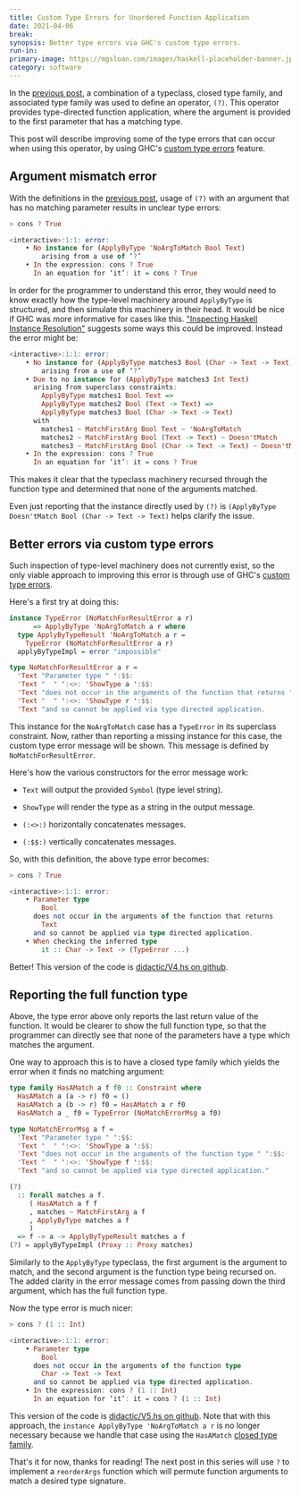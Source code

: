 ```yaml
---
title: Custom Type Errors for Unordered Function Application
date: 2021-04-06
break:
synopsis: Better type errors via GHC's custom type errors.
run-in:
primary-image: https://mgsloan.com/images/haskell-placeholder-banner.jpg
category: software
---
```


In the [previous post][], a combination of a typeclass, closed type
family, and associated type family was used to define an operator,
`(?)`. This operator provides type-directed function application,
where the argument is provided to the first parameter that has a
matching type.

This post will describe improving some of the type errors that can
occur when using this operator, by using GHC's [custom type errors][]
feature.

[previous post]: /posts/unordered-apply
[custom type errors]: https://downloads.haskell.org/~ghc/latest/docs/html/users_guide/exts/type_errors.html

## Argument mismatch error

With the definitions in the [previous post][], usage of `(?)` with an
argument that has no matching parameter results in unclear type
errors:

```haskell
> cons ? True

<interactive>:1:1: error:
    • No instance for (ApplyByType 'NoArgToMatch Bool Text)
        arising from a use of ‘?’
    • In the expression: cons ? True
      In an equation for ‘it’: it = cons ? True
```

In order for the programmer to understand this error, they would need
to know exactly how the type-level machinery around `ApplyByType` is
structured, and then simulate this machinery in their head. It would
be nice if GHC was more informative for cases like this.  ["Inspecting
Haskell Instance Resolution"][] suggests some ways this could be
improved. Instead the error might be:

```haskell
<interactive>:1:1: error:
    • No instance for (ApplyByType matches3 Bool (Char -> Text -> Text))
        arising from a use of ‘?’
    • Due to no instance for (ApplyByType matches3 Int Text)
      arising from superclass constraints:
        ApplyByType matches1 Bool Text =>
        ApplyByType matches2 Bool (Text -> Text) =>
        ApplyByType matches3 Bool (Char -> Text -> Text)
      with
        matches1 ~ MatchFirstArg Bool Text ~ 'NoArgToMatch
        matches2 ~ MatchFirstArg Bool (Text -> Text) ~ Doesn'tMatch
        matches3 ~ MatchFirstArg Bool (Char -> Text -> Text) ~ Doesn'tMatch
    • In the expression: cons ? True
      In an equation for ‘it’: it = cons ? True
```

This makes it clear that the typeclass machinery recursed through the
function type and determined that none of the arguments matched.

Even just reporting that the instance directly used by `(?)` is
`(ApplyByType Doesn'tMatch Bool (Char -> Text -> Text)` helps clarify
the issue.

["Inspecting Haskell Instance Resolution"]: /posts/inspecting-haskell-instance-resolution/

## Better errors via custom type errors

Such inspection of type-level machinery does not currently exist, so
the only viable approach to improving this error is through use of
GHC's [custom type errors][].

Here's a first try at doing this:

```haskell
instance TypeError (NoMatchForResultError a r)
      => ApplyByType 'NoArgToMatch a r where
  type ApplyByTypeResult 'NoArgToMatch a r =
    TypeError (NoMatchForResultError a r)
  applyByTypeImpl = error "impossible"

type NoMatchForResultError a r =
  'Text "Parameter type " ':$$:
  'Text "  " ':<>: 'ShowType a ':$$:
  'Text "does not occur in the arguments of the function that returns " ':$$:
  'Text "  " ':<>: 'ShowType r ':$$:
  'Text "and so cannot be applied via type directed application.
```

This instance for the `NoArgToMatch` case has a `TypeError` in its
superclass constraint. Now, rather than reporting a missing instance
for this case, the custom type error message will be shown. This
message is defined by `NoMatchForResultError`.

Here's how the various constructors for the error message work:

* `Text` will output the provided `Symbol` (type level string).

* `ShowType` will render the type as a string in the output message.

* `(:<>:)` horizontally concatenates messages.

* `(:$$:)` vertically concatenates messages.

So, with this definition, the above type error becomes:

```haskell
> cons ? True

<interactive>:1:1: error:
    • Parameter type
        Bool
      does not occur in the arguments of the function that returns
        Text
      and so cannot be applied via type directed application.
    • When checking the inferred type
        it :: Char -> Text -> (TypeError ...)
```

Better! This version of the code is [didactic/V4.hs on
github](https://github.com/mgsloan/apply-unordered/blob/master/didactic/V4.hs).

## Reporting the full function type

Above, the type error above only reports the last return value of the
function. It would be clearer to show the full function type, so that
the programmer can directly see that none of the parameters have a
type which matches the argument.

One way to approach this is to have a closed type family which yields
the error when it finds no matching argument:

```haskell
type family HasAMatch a f f0 :: Constraint where
  HasAMatch a (a -> r) f0 = ()
  HasAMatch a (b -> r) f0 = HasAMatch a r f0
  HasAMatch a _ f0 = TypeError (NoMatchErrorMsg a f0)

type NoMatchErrorMsg a f =
  'Text "Parameter type " ':$$:
  'Text "  " ':<>: 'ShowType a ':$$:
  'Text "does not occur in the arguments of the function type " ':$$:
  'Text "  " ':<>: 'ShowType f ':$$:
  'Text "and so cannot be applied via type directed application."

(?)
  :: forall matches a f.
     ( HasAMatch a f f
     , matches ~ MatchFirstArg a f
     , ApplyByType matches a f
     )
  => f -> a -> ApplyByTypeResult matches a f
(?) = applyByTypeImpl (Proxy :: Proxy matches)
```

Similarly to the `ApplyByType` typeclass, the first argument is the
argument to match, and the second argument is the function type being
recursed on. The added clarity in the error message comes from
passing down the third argument, which has the full function type.

Now the type error is much nicer:


```haskell
> cons ? (1 :: Int)

<interactive>:1:1: error:
    • Parameter type
        Bool
      does not occur in the arguments of the function type
        Char -> Text -> Text
      and so cannot be applied via type directed application.
    • In the expression: cons ? (1 :: Int)
      In an equation for ‘it’: it = cons ? (1 :: Int)
```

This version of the code is [didactic/V5.hs on
github](https://github.com/mgsloan/apply-unordered/blob/master/didactic/V5.hs). Note
that with this approach, the `instance ApplyByType 'NoArgToMatch a r`
is no longer necessary because we handle that case using the
`HasAMatch` [closed type family][].

That's it for now, thanks for reading!  The next post in this series
will use `?` to implement a `reorderArgs` function which will permute
function arguments to match a desired type signature.

<!-- TODO: make "next post" into a link -->

[closed type family]: https://downloads.haskell.org/~ghc/latest/docs/html/users_guide/exts/type_families.html#closed-type-families
